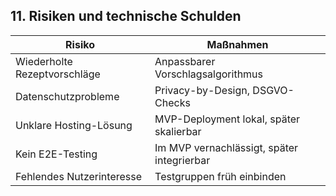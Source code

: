 ## 11. Risiken und technische Schulden

| Risiko                                 | Maßnahmen                                  |
|----------------------------------------|--------------------------------------------|
| Wiederholte Rezeptvorschläge           | Anpassbarer Vorschlagsalgorithmus          |
| Datenschutzprobleme                    | Privacy-by-Design, DSGVO-Checks            |
| Unklare Hosting-Lösung                 | MVP-Deployment lokal, später skalierbar    |
| Kein E2E-Testing                       | Im MVP vernachlässigt, später integrierbar |
| Fehlendes Nutzerinteresse              | Testgruppen früh einbinden                 |
